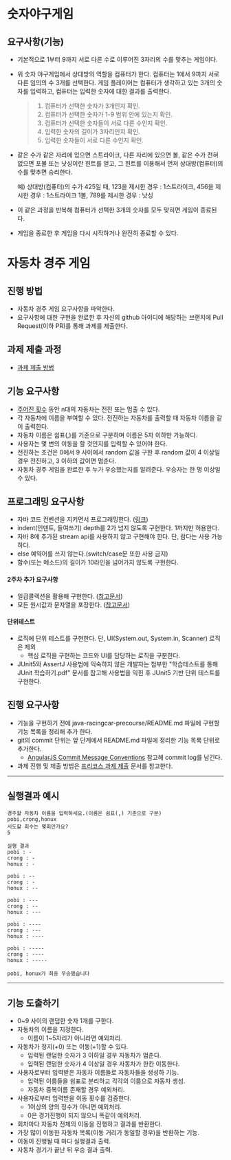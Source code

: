 # 숫자야구게임
## 요구사항(기능)
* 기본적으로 1부터 9까지 서로 다른 수로 이루어진 3자리의 수를 맞추는 게임이다.

* 위 숫자 야구게임에서 상대방의 역할을 컴퓨터가 한다. 컴퓨터는 1에서 9까지 서로 다른 임의의 수 3개를 선택한다. 
  게임 플레이어는 컴퓨터가 생각하고 있는 3개의 숫자를 입력하고, 컴퓨터는 입력한 숫자에 대한 결과를 출력한다.
  > 1. 컴퓨터가 선택한 숫자가 3개인지 확인.
  > 2. 컴퓨터가 선택한 숫자가 1-9 범위 안에 있는지 확인.
  > 3. 컴퓨터가 선택한 숫자들이 서로 다른 수인지 확인.
  > 4. 입력한 숫자의 길이가 3자리인지 확인.
  > 5. 입력한 숫자들이 서로 다른 수인지 확인.

* 같은 수가 같은 자리에 있으면 스트라이크, 다른 자리에 있으면 볼, 같은 수가 전혀 없으면 포볼 또는 낫싱이란 힌트를 얻고, 
  그 힌트를 이용해서 먼저 상대방(컴퓨터)의 수를 맞추면 승리한다.
  
  예) 상대방(컴퓨터)의 수가 425일 때, 123을 제시한 경우 : 1스트라이크, 456을 제시한 경우 : 1스트라이크 1볼, 789를 제시한 경우 : 낫싱

* 이 같은 과정을 반복해 컴퓨터가 선택한 3개의 숫자를 모두 맞히면 게임이 종료된다.

* 게임을 종료한 후 게임을 다시 시작하거나 완전히 종료할 수 있다.

# 자동차 경주 게임

## 진행 방법
* 자동차 경주 게임 요구사항을 파악한다.
* 요구사항에 대한 구현을 완료한 후 자신의 github 아이디에 해당하는 브랜치에 Pull Request(이하 PR)를 통해 과제를 제출한다.

## 과제 제출 과정
* [과제 제출 방법](https://github.com/next-step/nextstep-docs/tree/master/precourse)

## 기능 요구사항
* <u>주어진 횟수</u> 동안 n대의 자동차는 전진 또는 멈출 수 있다.
* 각 자동차에 이름을 부여할 수 있다. 전진하는 자동차를 출력할 때 자동차 이름을 같이 출력한다.
* 자동차 이름은 쉼표(,)를 기준으로 구분하며 이름은 5자 이하만 가능하다.
* 사용자는 몇 번의 이동을 할 것인지를 입력할 수 있어야 한다.
* 전진하는 조건은 0에서 9 사이에서 random 값을 구한 후 random 값이 4 이상일 경우 전진하고, 3 이하의 값이면 멈춘다.
* 자동차 경주 게임을 완료한 후 누가 우승했는지를 알려준다. 우승자는 한 명 이상일 수 있다.

## 프로그래밍 요구사항
* 자바 코드 컨벤션을 지키면서 프로그래밍한다. ([링크](https://naver.github.io/hackday-conventions-java/))
* indent(인덴트, 들여쓰기) depth를 2가 넘지 않도록 구현한다. 1까지만 허용한다.
* 자바 8에 추가된 stream api를 사용하지 않고 구현해야 한다. 단, 람다는 사용 가능하다.
* else 예약어를 쓰지 않는다.(switch/case문 또한 사용 금지)
* 함수(또는 메소드)의 길이가 10라인을 넘어가지 않도록 구현한다.
#### 2주차 추가 요구사항
* 일급콜렉션을 활용해 구현한다. ([참고문서](https://developerfarm.wordpress.com/2012/02/01/object_calisthenics_/))
* 모든 원시값과 문자열을 포장한다. ([참고문서](https://developerfarm.wordpress.com/2012/01/27/object_calisthenics_4))
#### 단위테스트
* 로직에 단위 테스트를 구현한다. 단, UI(System.out, System.in, Scanner) 로직은 제외
    - 핵심 로직을 구현하는 코드와 UI를 담당하는 로직을 구분한다.
* JUnit5와 AssertJ 사용법에 익숙하지 않은 개발자는 첨부한 "학습테스트를 통해 JUnit 학습하기.pdf" 문서를 참고해 사용법을 익힌 후 JUnit5 기반 단위 테스트를 구현한다.

## 진행 요구사항
* 기능을 구현하기 전에 java-racingcar-precourse/README.md 파일에 구현할 기능 목록을 정리해 추가 한다.
* git의 commit 단위는 앞 단계에서 README.md 파일에 정리한 기능 목록 단위로 추가한다.
    - [AngularJS Commit Message Conventions](https://gist.github.com/stephenparish/9941e89d80e2bc58a153) 참고해 commit log를 남긴다.
* 과제 진행 및 제출 방법은 [프리코스 과제 제출](https://github.com/next-step/nextstep-docs/blob/master/precourse) 문서를 참고한다.

***
## 실행결과 예시
```
경주할 자동차 이름을 입력하세요.(이름은 쉼표(,) 기준으로 구분)
pobi,crong,honux
시도할 회수는 몇회인가요?
5

실행 결과 
pobi : - 
crong : - 
honux : -

pobi : -- 
crong : - 
honux : --

pobi : --- 
crong : --
honux : ---

pobi : ---- 
crong : --- 
honux : ----

pobi : ----- 
crong : ---- 
honux : -----

pobi, honux가 최종 우승했습니다
```

***
## 기능 도출하기
- 0~9 사이의 랜덤한 숫자 1개를 구한다.
- 자동차의 이름을 지정한다.
    - 이름이 1~5자리가 아니라면 예외처리.
- 자동차가 정지(+0) 또는 이동(+1)할 수 있다.
    - 입력된 랜덤한 숫자가 3 이하일 경우 자동차가 멈춘다.
    - 입력된 랜덤한 숫자가 4 이상일 경우 자동차가 한칸 이동한다.
- 사용자로부터 입력받은 자동차 이름들로 자동차들을 생성하 기능.
    - 입력된 이름들을 쉼표로 분리하고 각각의 이름으로 자동차 생성.
    - 자동차 중복이름 존재할 경우 예외처리.
- 사용자로부터 입력받을 이동 횟수를 검증한다.
    - 1이상의 양의 정수가 아니면 예외처리.
    - 0은 경기진행이 되지 않으니 똑같이 예외처리.
- 회차마다 자동차 전체의 이동을 진행하고 결과를 반환한다.
- 가장 많이 이동한 자동차 목록(이동 거리가 동일할 경우)을 반환하는 기능.
- 이동이 진행될 때 마다 실행결과 출력.
- 자동차 경기가 끝난 뒤 우승 결과 출력.
